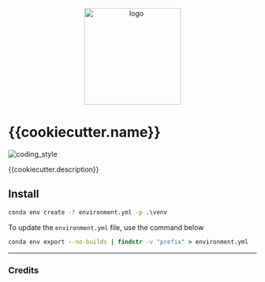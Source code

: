 <div align="center">
    <img src="{{cookiecutter.img}}" alt="logo" height="196">
</div>

# {{cookiecutter.name}}

![coding_style](https://img.shields.io/badge/code%20style-black-000000.svg)

{{cookiecutter.description}}

## Install

```cmd
conda env create -f environment.yml -p .\venv
```

To update the `environment.yml` file, use the command below

```cmd
conda env export --no-builds | findstr -v "prefix" > environment.yml
```

<hr>

<sup>

## Credits

</sup>
